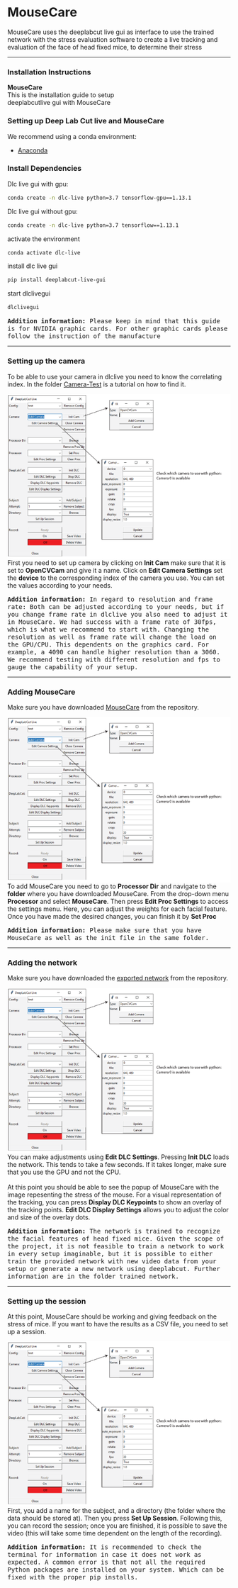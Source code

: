  # MouseCare


MouseCare uses the deeplabcut live gui as interface to use the trained network with the stress evaluation software to create a live tracking and evaluation of the face of head fixed mice, to determine their stress

---

### Installation Instructions

<p align="left">
  <span style="display: inline-block; width: 60%;">
    <strong>MouseCare</strong>  
    <br>  
   This is the installation guide to setup deeplabcutlive gui with MouseCare
  </span>
</p>


### Setting up Deep Lab Cut live and MouseCare

We recommend using a conda environment:
- [Anaconda ](https://anaconda.org/anaconda)

### Install Dependencies

Dlc live gui with gpu:
```bash
conda create -n dlc-live python=3.7 tensorflow-gpu==1.13.1
```
Dlc live gui without gpu:
```bash
conda create -n dlc-live python=3.7 tensorflow==1.13.1 
```
activate the environment
```bash
conda activate dlc-live 
```
install dlc live gui
```bash
pip install deeplabcut-live-gui
```
start dlclivegui
```bash
dlclivegui
```


<kbd>
<strong>Addition information:</strong>
Please keep in mind that this guide is for NVIDIA graphic cards. For other graphic cards please follow the instruction of the manufacture
</kbd>


---
 
### Setting up the camera

To be able to use your camera in dlclive you need to know the correlating index.
In the folder [Camera-Test](https://github.com/Nasr-SFB1315/MouseCare/tree/main/Camera-Test) is a tutorial on how to find it.


<img align="right" src="https://github.com/Nasr-SFB1315/images/blob/main/dlclivecamera.png?raw=true" />
<p align="left">
First you need to set up camera by clicking on <strong>Init Cam</strong> make sure that it is set to <strong>OpenCVCam</strong> and give it a name. 
Click on <strong>Edit Camera Settings</strong> set the <strong>device</strong> to the corresponding index of the camera you use. You can set the values according to your needs. 
</p>
<p align="left">
 <kbd>
<strong>Addition information:</strong>
In regard to resolution and frame rate: Both can be adjusted according to your needs, but if you change frame rate in dlclive you also need to adjust it in MouseCare. We had success with a frame rate of 30fps, which is what we recommend to start with.
Changing the resolution as well as frame rate will change the load on the GPU/CPU. This dependents on the graphics card. For example, a 4090 can handle higher resolution than a 3060. We recommend testing with different resolution and fps to gauge the capability of your setup.
</kbd>
</p>


---

### Adding MouseCare

Make sure you have downloaded [MouseCare](https://github.com/Nasr-SFB1315/MouseCare/tree/main/MouseCare) from the repository.

<img align="right" src="https://github.com/Nasr-SFB1315/images/blob/main/dlclivecamera.png?raw=true" />
<p align="left">
To add MouseCare you need to go to <strong>Processor Dir</strong> and navigate to the <strong>folder</strong> where you have downloaded MouseCare. 
From the drop-down menu <strong>Processor</strong> and select <strong>MouseCare</strong>. Then press <strong>Edit Proc Settings</strong> to access the settings menu. Here, you can adjust the weights for each facial feature. Once you have made the desired changes, you can finish it by <strong>Set Proc</strong>
</p>
<kbd>
<strong>Addition information:</strong>
Please make sure that you have MouseCare as well as the init file in the same folder.
</kbd>
</p>


---


### Adding the network

Make sure you have downloaded the [exported network](https://github.com/Nasr-SFB1315/MouseCare/tree/main/Trained%20Network/exported) from the repository. 
<br>



<img align="right" src="https://github.com/Nasr-SFB1315/images/blob/main/dlclivecamera.png?raw=true" />
<p align="left">
You can make adjustments using <strong>Edit DLC Settings</strong>. Pressing <strong>Init DLC</strong> loads the network. This tends to take a few seconds. If it takes longer, make sure that you use the GPU and not the CPU.
 
<br>
<br>
At this point you should be able to see the popup of MouseCare with the image repesenting the stress of the mouse.  
For a visual representation of the tracking, you can press <strong>Display DLC Keypoints</strong> to show an overlay of the tracking points. <strong>Edit DLC Display Settings</strong> allows you to adjust the color and size of the overlay dots. 

</p>
<kbd>
<strong>Addition information:</strong>
The network is trained to recognize the facial features of head fixed mice. Given the scope of the project, it is not feasible to train a network to work in every setup imaginable, but it is possible to either train the provided network with new video data from your setup or generate a new network using deeplabcut. Further information are in the folder trained network.

</kbd>
</p>


---

### Setting up the session

At this point, MouseCare should be working and giving feedback on the stress of mice. If you want to have the results as a CSV file, you need to set up a session. 



<img align="right" src="https://github.com/Nasr-SFB1315/images/blob/main/dlclivecamera.png?raw=true" />
<p align="left">
First, you add a name for the subject, and a directory (the folder where the data should be stored at). Then you press <strong>Set Up Session</strong>. Following this, you can record the session; once you are finished, it is possible to save the video (this will take some time dependent on the length of the recording).

</p>
<kbd>
<strong>Addition information:</strong>
It is recommended to check the terminal for information in case it does not work as expected. A common error is that not all the required Python packages are installed on your system. Which can be fixed with the proper pip installs.

</kbd>
</p>



